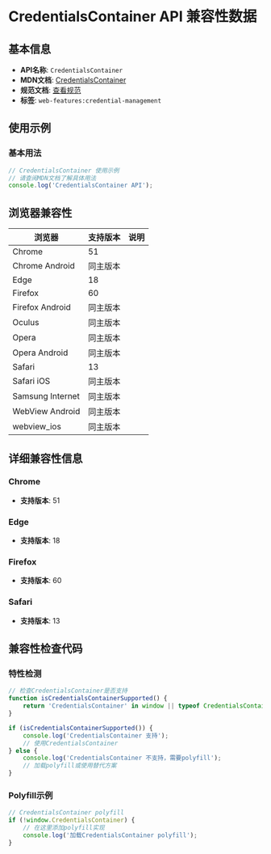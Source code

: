 # CredentialsContainer API 兼容性数据

## 基本信息

- **API名称**: `CredentialsContainer`
- **MDN文档**: [CredentialsContainer](https://developer.mozilla.org/docs/Web/API/CredentialsContainer)
- **规范文档**: [查看规范](https://w3c.github.io/webappsec-credential-management/#credentialscontainer)
- **标签**: `web-features:credential-management`

## 使用示例

### 基本用法

```javascript
// CredentialsContainer 使用示例
// 请查阅MDN文档了解具体用法
console.log('CredentialsContainer API');
```

## 浏览器兼容性

| 浏览器 | 支持版本 | 说明 |
|--------|----------|------|
| Chrome | 51 |  |
| Chrome Android | 同主版本 |  |
| Edge | 18 |  |
| Firefox | 60 |  |
| Firefox Android | 同主版本 |  |
| Oculus | 同主版本 |  |
| Opera | 同主版本 |  |
| Opera Android | 同主版本 |  |
| Safari | 13 |  |
| Safari iOS | 同主版本 |  |
| Samsung Internet | 同主版本 |  |
| WebView Android | 同主版本 |  |
| webview_ios | 同主版本 |  |

## 详细兼容性信息

### Chrome

- **支持版本**: 51

### Edge

- **支持版本**: 18

### Firefox

- **支持版本**: 60

### Safari

- **支持版本**: 13

## 兼容性检查代码

### 特性检测

```javascript
// 检查CredentialsContainer是否支持
function isCredentialsContainerSupported() {
    return 'CredentialsContainer' in window || typeof CredentialsContainer !== 'undefined';
}

if (isCredentialsContainerSupported()) {
    console.log('CredentialsContainer 支持');
    // 使用CredentialsContainer
} else {
    console.log('CredentialsContainer 不支持，需要polyfill');
    // 加载polyfill或使用替代方案
}
```

### Polyfill示例

```javascript
// CredentialsContainer polyfill
if (!window.CredentialsContainer) {
    // 在这里添加polyfill实现
    console.log('加载CredentialsContainer polyfill');
}
```

